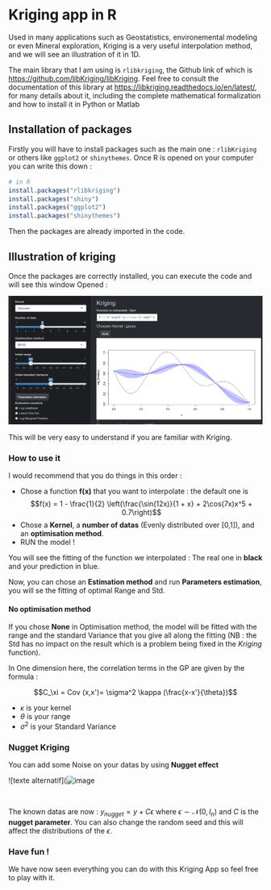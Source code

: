 # Kriging app in R

Used in many applications such as Geostatistics, environemental modeling or even Mineral exploration,
Kriging is a very useful interpolation method, and we will see an illustration of it in 1D.

The main library that I am using is <code>rlibkriging</code>, the Github link of which is <link>https://github.com/libKriging/libKriging</link>.
Feel free to consult the documentation of this library at <link>https://libkriging.readthedocs.io/en/latest/</link>, for many details about it, including the complete mathematical formalization and how to install it in Python or Matlab

## Installation of packages 

Firstly you will have to install packages such as the main one : <code>rlibKriging</code> or 
others like <code>ggplot2</code> or <code>shinythemes</code>. Once R is opened on your computer you can write this down :

```R
# in R
install.packages("rlibkriging")
install.packages("shiny")
install.packages("ggplot2")
install.packages("shinythemes")
```
Then the packages are already imported in the code.

## Illustration of kriging

Once the packages are correctly installed, you can execute the code and will see this window Opened :

![texte alternatif](https://github.com/Oscarmour75/Kriging-app/blob/main/app1.png?raw=true)


This will be very easy to understand if you are familiar with Kriging.

### How to use it

I would recommend that you do things in this order :

- Chose a function **f(x)** that you want to interpolate : the default one is $$f(x) = 1 - \frac{1}{2} \left(\frac{\sin(12x)}{1 + x} + 2\cos(7x)x^5 + 0.7\right)$$
- Chose a **Kernel**, a **number of datas** (Evenly distributed over [0,1]), and an **optimisation method**.
- RUN the model !

You will see the fitting of the function we interpolated : The real one in **black** and your prediction in blue.

Now, you can chose an **Estimation method** and run **Parameters estimation**, you will se the fitting of optimal Range and Std. 

#### No optimisation method

If you chose **None** in Optimisation method, the model will be fitted with the range and the standard Variance that you give all along the fitting (NB : the Std has 
no impact on the result which is a problem being fixed in the *Kriging* function). 

In One dimension here, the correlation terms in the GP are given by the formula :

$$C_\xi = Cov (x,x')= \sigma^2 \kappa (\frac{x-x'}{\theta})$$

- $\kappa$ is your kernel
- $\theta$ is your range 
- $\sigma^2$ is your Standard Variance
### Nugget Kriging

You can add some Noise on your datas by using **Nugget effect**

![texte alternatif](![image](https://user-images.githubusercontent.com/130451265/232512957-a58fe286-8380-4ba9-b530-2ad6d9e6ec1c.png)


<br>

The known datas are now : $y_{nugget}=y+C \epsilon$ where $\epsilon \sim \mathcal{N}(0,I_n)$ and $C$ is the **nugget parameter**.
You can also change the random seed and this will affect the distributions of the $\epsilon$.

### Have fun !

We have now seen everything you can do with this Kriging App so feel free to play with it.
